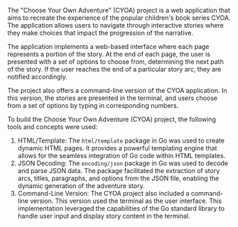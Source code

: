 The "Choose Your Own Adventure" (CYOA) project is a web application that aims to recreate the experience of the popular children's book series CYOA. The application allows users to navigate through interactive stories where they make choices that impact the progression of the narrative.

The application implements a web-based interface where each page represents a portion of the story. At the end of each page, the user is presented with a set of options to choose from, determining the next path of the story. If the user reaches the end of a particular story arc, they are notified accordingly.

The project also offers a command-line version of the CYOA application. In this version, the stories are presented in the terminal, and users choose from a set of options by typing in corresponding numbers.

To build the Choose Your Own Adventure (CYOA) project, the following tools and concepts were used:

1. HTML/Template: The `html/template` package in Go was used to create dynamic HTML pages. It provides a powerful templating engine that allows for the seamless integration of Go code within HTML templates.
2. JSON Decoding: The `encoding/json` package in Go was used to decode and parse JSON data. The package facilitated the extraction of story arcs, titles, paragraphs, and options from the JSON file, enabling the dynamic generation of the adventure story.
3. Command-Line Version: The CYOA project also included a command-line version. This version used the terminal as the user interface. This implementation leveraged the capabilities of the Go standard library to handle user input and display story content in the terminal.